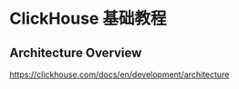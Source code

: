 # ClickHouse 基础教程

## Architecture Overview

https://clickhouse.com/docs/en/development/architecture